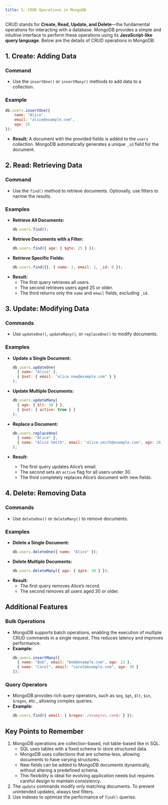 ```yaml
---
title: 5. CRUD Operations in MongoDB
---
```


CRUD stands for **Create, Read, Update, and Delete**—the fundamental operations for interacting with a database. MongoDB provides a simple and intuitive interface to perform these operations using its **JavaScript-like query language**. Below are the details of CRUD operations in MongoDB:

## 1. Create: Adding Data

### Command
- Use the `insertOne()` or `insertMany()` methods to add data to a collection.

### Example
```javascript
db.users.insertOne({
    name: "Alice",
    email: "alice@example.com",
    age: 25
});
```
- **Result:** A document with the provided fields is added to the `users` collection. MongoDB automatically generates a unique `_id` field for the document.

## 2. Read: Retrieving Data

### Command
- Use the `find()` method to retrieve documents. Optionally, use filters to narrow the results.

### Examples
- **Retrieve All Documents:**
  ```javascript
  db.users.find();
  ```
- **Retrieve Documents with a Filter:**
  ```javascript
  db.users.find({ age: { $gte: 25 } });
  ```
- **Retrieve Specific Fields:**
  ```javascript
  db.users.find({}, { name: 1, email: 1, _id: 0 });
  ```
- **Result:**  
  - The first query retrieves all users.  
  - The second retrieves users aged 25 or older.  
  - The third returns only the `name` and `email` fields, excluding `_id`.

## 3. Update: Modifying Data
### Commands
- Use `updateOne()`, `updateMany()`, or `replaceOne()` to modify documents.
### Examples
- **Update a Single Document:**
  ```javascript
  db.users.updateOne(
    { name: "Alice" },
    { $set: { email: "alice.new@example.com" } }
  );
  ```
- **Update Multiple Documents:**
  ```javascript
  db.users.updateMany(
    { age: { $lt: 30 } },
    { $set: { active: true } }
  );
  ```

- **Replace a Document:**
  ```javascript
  db.users.replaceOne(
    { name: "Alice" },
    { name: "Alice Smith", email: "alice.smith@example.com", age: 26 }
  );
  ```
- **Result:**  
  - The first query updates Alice’s email.  
  - The second sets an `active` flag for all users under 30.  
  - The third completely replaces Alice’s document with new fields.

## 4. Delete: Removing Data
### Commands
- Use `deleteOne()` or `deleteMany()` to remove documents.
### Examples
- **Delete a Single Document:**
  ```javascript
  db.users.deleteOne({ name: "Alice" });
  ```
- **Delete Multiple Documents:**
  ```javascript
  db.users.deleteMany({ age: { $gte: 30 } });
  ```
- **Result:**  
  - The first query removes Alice’s record.  
  - The second removes all users aged 30 or older.

## Additional Features
### Bulk Operations
- MongoDB supports batch operations, enabling the execution of multiple CRUD commands in a single request. This reduces latency and improves performance.
- **Example:**
  ```javascript
  db.users.insertMany([
    { name: "Bob", email: "bob@example.com", age: 22 },
    { name: "Carol", email: "carol@example.com", age: 30 }
  ]);
  ```

### Query Operators
- MongoDB provides rich query operators, such as `$eq`, `$gt`, `$lt`, `$in`, `$regex`, etc., allowing complex queries.
- **Example:**
  ```javascript
  db.users.find({ email: { $regex: /example\.com$/ } });
  ```

## Key Points to Remember
1. MongoDB operations are collection-based, not table-based like in SQL.
    - SQL uses tables with a fixed schema to store structured data.
    - MongoDB uses collections that are schema-less, allowing documents to have varying structures.
    - New fields can be added to MongoDB documents dynamically, without altering a predefined schema.
    - This flexibility is ideal for evolving application needs but requires careful design to maintain consistency.
2. The `update` commands modify only matching documents. To prevent unintended updates, always test filters.
3. Use indexes to optimize the performance of `find()` queries.